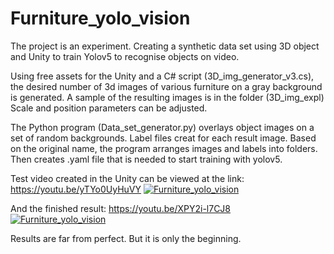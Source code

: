 # Furniture_yolo_vision
The project is an experiment.
Creating a synthetic data set using 3D object and Unity to train Yolov5 to recognise objects on video.

Using free assets for the Unity and a C# script (3D_img_generator_v3.cs), 
the desired number of 3d images of various furniture on a gray background is generated. 
A sample of the resulting images is in the folder (3D_img_expl)
Scale and position parameters can be adjusted.

The Python program (Data_set_generator.py) overlays object images on a set of random backgrounds.
Label files creat for each result image.
Based on the original name, the program arranges images and labels into folders.
Then creates .yaml file that is needed to start training with yolov5.

Test video created in the Unity can be viewed at the link:
https://youtu.be/yTYo0UyHuVY
[![Furniture_yolo_vision](https://img.youtube.com/vi/yTYo0UyHuVY/0.jpg)](https://www.youtube.com/watch?v=yTYo0UyHuVY)


And the finished result:
https://youtu.be/XPY2i-l7CJ8
[![Furniture_yolo_vision](https://img.youtube.com/vi/XPY2i-l7CJ8/0.jpg)](https://www.youtube.com/watch?v=XPY2i-l7CJ8)


Results are far from perfect. But it is only the beginning.

